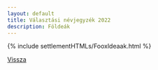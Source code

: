 ```yaml
---
layout: default
title: Választási névjegyzék 2022
description: Földeák
---
```


{% include settlementHTMLs/Fooxldeaak.html %}

[Vissza](./)